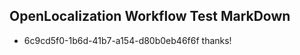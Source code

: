 ## OpenLocalization Workflow Test MarkDown
* 6c9cd5f0-1b6d-41b7-a154-d80b0eb46f6f 
thanks!<!--HONumber=Sep16_HO1-->